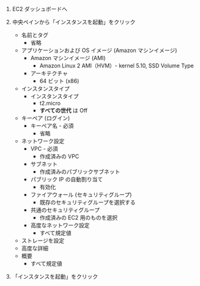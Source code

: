 1. EC2 ダッシュボードへ

2. 中央ペインから「インスタンスを起動」をクリック
    - 名前とタグ
      - 省略
    - アプリケーションおよび OS イメージ (Amazon マシンイメージ)
      - Amazon マシンイメージ (AMI)
        - Amazon Linux 2 AMI（HVM）- kernel 5.10, SSD Volume Type
      - アーキテクチャ
        - 64 ビット (x86)
    - インスタンスタイプ
      - インスタンスタイプ
        - t2.micro
        - **すべての世代** は Off
    - キーペア (ログイン) 
      - キーペア名 - 必須
        - 省略
    - ネットワーク設定
      - VPC - 必須
        - 作成済みの VPC
      - サブネット
        - 作成済みのパブリックサブネット
      - パブリック IP の自動割り当て
        - 有効化
      - ファイアウォール (セキュリティグループ)
        - 既存のセキュリティグループを選択する
      - 共通のセキュリティグループ
        - 作成済みの EC2 用のものを選択
      - 高度なネットワーク設定
        - すべて規定値
    - ストレージを設定
    - 高度な詳細
    - 概要
      - すべて規定値

3. 「インスタンスを起動」をクリック
